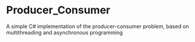 # Producer_Consumer
A simple C# implementation of the producer-consumer problem, based on multithreading and asynchronous programming
